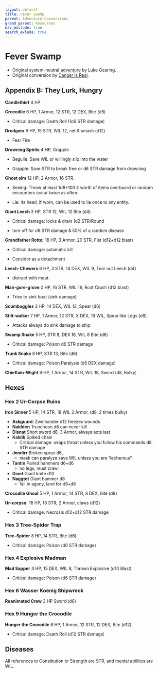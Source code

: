 ```yaml
---
layout: default
title: Fever Swamp
parent: Adventure Conversions
grand_parent: Resources
nav_exclude: true
search_exlude: true
---
```


# Fever Swamp

- Original system-neutral [adventure](https://www.drivethrurpg.com/product/224803/Fever-Swamp) by Luke Gearing.
- Original conversion by [Danger Is Real](https://dangerisreal.blogspot.com/).

## Appendix B: They Lurk, Hungry

**Candlethief** 4 HP

**Crocodile** 6 HP, 1 Armor, 12 STR, 12 DEX, Bite (d8)

- Critical damage: Death Roll (1d6 STR damage)

**Dredgers** 8 HP, 15 STR, WIL 12, net & smash (d12)

- Fear Fire

**Drowning Spirits** 4 HP, Grapple

- Beguile: Save WIL or willingly slip into the water

- Grapple: Save STR to break free or d6 STR damage from drowning

**Ghost olm** 12 HP, 2 Armor, 16 STR.

- Seeing: Throw at least 1d8*100 £ worth of items overboard or random encounters occur twice as often.

- Lie: Its head, if worn, can be used to lie once to any entity.

**Giant Leech** 3 HP, STR 12, WIL 12 Bite (d4)

- Critical damage: locks & drain 1d2 STR/Round

- torn off for d6 STR damage & 50% of a random disease

**Grandfather Rotte:** 18 HP, 3 Armor, 20 STR, Fist (d12+d12 blast)

- Critical damage: automatic kill

- Consider as a detachment

**Leech-Chewers** 6 HP, 3 STR, 14 DEX, WIL 9,  Tear out Leech (d4)

- distract with meat.

**Man-gore-grove** 0 HP, 16 STR, WIL 18,  Root Crush (d12 blast)

- Tries to sink boat (sink damage)

**Scumboggles** 3 HP, 14 DEX, WIL 12, Spear (d6)

**Stilt-walker** 7 HP, 1 Armor, 12 STR, X DEX, 18 WIL, Spear like Legs (d8)

- Attacks always do sink damage to ship

**Swamp Snake** 5 HP, STR 8, DEX 16, WIL 8 Bite (d6)

- Critical damage: Poison d6 STR damage

**Trunk Snake** 8 HP, STR 13, Bite (d6)

- Critical damage: Poison Paralysis (d6 DEX damage)

**Chieftain-Wight** 6 HP, 1 Armor, 14 STR, WIL 18, Sword (d8,  Bulky)

## Hexes

### Hex 2 Ur-Corpse Ruins

**Iron Sinner** 5 HP, 14 STR, 18 WIL  2 Armor, (d8, 2 times bulky)

- **Askguurd**: Zweihander d12 freezes wounds
- **Naldden** Truncheon d8 can never kill
- **Disnat** Short sword d8, 3 Armor, always acts last
- **Kaldik** Spiked chain
  - Critical damage: wraps throat unless you follow his commands d8 STR damage
- **Jondirr** Broken spear d6,
  - mask can paralyze save WIL unless you are “lecherous”
- **Tantin** Paired hammers d6+d6
  - no legs, must crawl
- **Dinet** Giant knife d10
- **Naggtet** Giant hammer d8
  - fall in agony, land for d8+d8

**Crocodile Ghoul** 5 HP, 1 Armor, 14 STR, 8 DEX, bite (d8)

**Ur-corpse:** 18 HP, 18 STR, 2 Armor, claws (d12)

- Critical damage: Necrosis d12+d12 STR damage

### Hex 3 Tree-Spider Trap

**Tree-Spider** 8 HP, 14 STR, Bite (d6)

- Critical damage: Poison (d6 STR damage)

### Hex 4 Explosive Madman

**Mad Sapper** 4 HP, 15 DEX, WIL 8, Thrown Explosive (d10 Blast)

- Critical damage: Poison (d6 STR damage)

### Hex 6 Wasser Koenig Shipwreck

**Reanimated Crew**  3 HP Sword (d6)

### Hex 9 Hunger the Crocodile

**Hunger the Crocodile** 6 HP, 1 Armor, 12 STR, 12 DEX, Bite (d12)

- Critical damage: Death Roll (d12 STR damage)

## Diseases

All references to Constitution or Strength are STR, and mental abilities are WIL.
